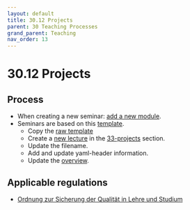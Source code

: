 ```yaml
---
layout: default
title: 30.12 Projects
parent: 30 Teaching Processes
grand_parent: Teaching
nav_order: 13
---
```


# 30.12 Projects

## Process

- When creating a new seminar: [add a new module](30.09.new_modules.html).
- Seminars are based on this [template](30.12.project_template.html).
  - Copy the [raw template](https://raw.githubusercontent.com/digital-work-lab/handbook/main/docs/teaching/30_processes/30.12.project_template.md)
  - Create a [new lecture](https://github.com/digital-work-lab/handbook/new/main/docs/teaching/33_projects) in the [33-projects](../33_projects/) section.
  - Update the filename.
  - Add and update yaml-header information.
  - Update the [overview](30.01.goals.html).

## Applicable regulations

- [Ordnung zur Sicherung der Qualität in Lehre und Studium](https://www.uni-bamberg.de/fileadmin/www.abt-studium/Rechtsvorschriften/1Organisation/Evaluation%20Lehre%20Studium/O-Sicherung-Qualitaet-Lehre-Studium-1.pdf)
